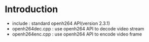 <!--
 * Copyright 2022-2023 SPACEMIT. All rights reserved.
 * Use of this source code is governed by a BSD-style license
 * that can be found in the LICENSE file.
 * 
 * @Author: David(qiang.fu@spacemit.com)
 * @Date: 2023-10-25 10:38:25
 * @LastEditTime: 2023-10-25 10:43:44
 * @Description: 
-->

# Introduction

 - include : standard openh264 API(version 2.3.1)
 - openh264dec.cpp : use openh264 API to decode video stream
 - openh264enc.cpp : use openh264 API to encode video frame
